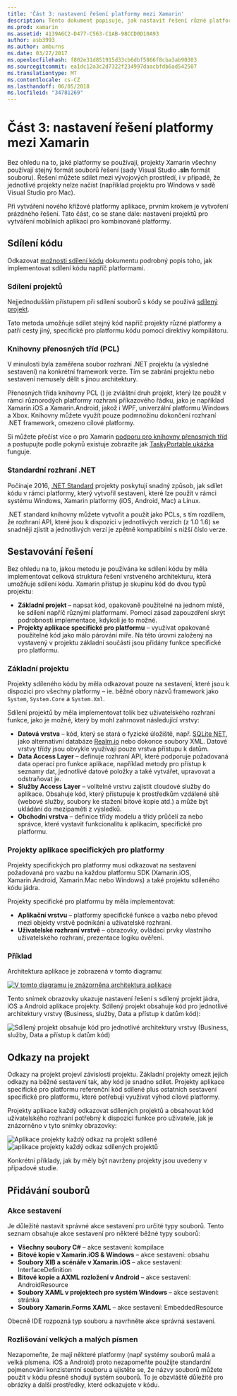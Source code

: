 ```yaml
---
title: 'Část 3: nastavení řešení platformy mezi Xamarin'
description: Tento dokument popisuje, jak nastavit řešení různé platformy v Xamarinu. Ho discuses různé kódu, například sdílení strategie sdílených projektů a .NET Standard.
ms.prod: xamarin
ms.assetid: 4139A6C2-D477-C563-C1AB-98CCD0D10A93
author: asb3993
ms.author: amburns
ms.date: 03/27/2017
ms.openlocfilehash: f802e31d851915d33cb6dbf5866f8cba3ab90303
ms.sourcegitcommit: ea1dc12a3c2d7322f234997daacbfdb6ad542507
ms.translationtype: MT
ms.contentlocale: cs-CZ
ms.lasthandoff: 06/05/2018
ms.locfileid: "34781269"
---
```

# <a name="part-3---setting-up-a-xamarin-cross-platform-solution"></a>Část 3: nastavení řešení platformy mezi Xamarin

Bez ohledu na to, jaké platformy se používají, projekty Xamarin všechny používají stejný formát souborů řešení (sady Visual Studio **.sln** formát souboru). Řešení můžete sdílet mezi vývojových prostředí, i v případě, že jednotlivé projekty nelze načíst (například projektu pro Windows v sadě Visual Studio pro Mac).



Při vytváření nového křížové platformy aplikace, prvním krokem je vytvoření prázdného řešení. Tato část, co se stane dále: nastavení projektů pro vytváření mobilních aplikací pro kombinované platformy.

 <a name="Sharing_Code" />


## <a name="sharing-code"></a>Sdílení kódu

Odkazovat [možnosti sdílení kódu](~/cross-platform/app-fundamentals/code-sharing.md) dokumentu podrobný popis toho, jak implementovat sdílení kódu napříč platformami.

 <a name="Shared_Asset_Projects" />


### <a name="shared-projects"></a>Sdílení projektů

Nejjednodušším přístupem při sdílení souborů s kódy se používá [sdílený projekt](~/cross-platform/app-fundamentals/shared-projects.md).

Tato metoda umožňuje sdílet stejný kód napříč projekty různé platformy a patří cesty jiný, specifické pro platformu kódu pomocí direktivy kompilátoru.

 <a name="Portable_Class_Libraries" />


### <a name="portable-class-libraries-pcl"></a>Knihovny přenosných tříd (PCL)

V minulosti byla zaměřena soubor rozhraní .NET projektu (a výsledné sestavení) na konkrétní framework verze. Tím se zabrání projektu nebo sestavení nemusely dělit s jinou architektury.

Přenosných třída knihovny PCL () je zvláštní druh projekt, který lze použít v rámci různorodých platformy rozhraní příkazového řádku, jako je například Xamarin.iOS a Xamarin.Android, jakož i WPF, univerzální platformu Windows a Xbox. Knihovny můžete využít pouze podmnožinu dokončení rozhraní .NET framework, omezeno cílové platformy.

Si můžete přečíst více o pro Xamarin [podporu pro knihovny přenosných tříd](~/cross-platform/app-fundamentals/pcl.md) a postupujte podle pokynů existuje zobrazíte jak [TaskyPortable ukázka](https://github.com/xamarin/mobile-samples/tree/master/TaskyPortable) funguje.


### <a name="net-standard"></a>Standardní rozhraní .NET

Počínaje 2016, [.NET Standard](~/cross-platform/app-fundamentals/net-standard.md) projekty poskytují snadný způsob, jak sdílet kódu v rámci platformy, který vytvořil sestavení, které lze použít v rámci systému Windows, Xamarin platformy (iOS, Android, Mac) a Linux.

.NET standard knihovny můžete vytvořit a použít jako PCLs, s tím rozdílem, že rozhraní API, které jsou k dispozici v jednotlivých verzích (z 1.0 1.6) se snadněji zjistit a jednotlivých verzí je zpětně kompatibilní s nižší číslo verze.



 <a name="Populating_the_Solution" />


## <a name="populating-the-solution"></a>Sestavování řešení

Bez ohledu na to, jakou metodu je používána ke sdílení kódu by měla implementovat celková struktura řešení vrstveného architekturu, která umožňuje sdílení kódu.
Xamarin přístup je skupinu kód do dvou typů projektu:

-   **Základní projekt** – napsat kód, opakovaně použitelné na jednom místě, ke sdílení napříč různými platformami. Pomocí zásad zapouzdření skrýt podrobnosti implementace, kdykoli je to možné.
-   **Projekty aplikace specifické pro platformu** – využívat opakovaně použitelné kód jako málo párování míře. Na této úrovni založený na vystavený v projektu základní součásti jsou přidány funkce specifické pro platformu.


 <a name="Core_Project" />


### <a name="core-project"></a>Základní projektu

Projekty sdíleného kódu by měla odkazovat pouze na sestavení, které jsou k dispozici pro všechny platformy – ie. běžné obory názvů framework jako `System`, `System.Core` a `System.Xml`.

Sdílení projektů by měla implementovat tolik bez uživatelského rozhraní funkce, jako je možné, který by mohl zahrnovat následující vrstvy:

-   **Datová vrstva** – kód, který se stará o fyzické úložiště, např.  [SQLite NET](https://github.com/praeclarum/sqlite-net), jako alternativní databáze [Realm.io](https://realm.io/products/realm-mobile-database/) nebo dokonce soubory XML. Datové vrstvy třídy jsou obvykle využívají pouze vrstva přístupu k datům.
-   **Data Access Layer** – definuje rozhraní API, které podporuje požadovaná data operací pro funkce aplikace, například metody pro přístup k seznamy dat, jednotlivé datové položky a také vytvářet, upravovat a odstraňovat je.
-   **Služby Access Layer** – volitelné vrstvu zajistit cloudové služby do aplikace. Obsahuje kód, který přistupuje k prostředkům vzdálené sítě (webové služby, soubory ke stažení bitové kopie atd.) a může být ukládání do mezipaměti z výsledků.
-   **Obchodní vrstva** – definice třídy modelu a třídy průčelí za nebo správce, které vystavit funkcionalitu k aplikacím, specifické pro platformu.


 <a name="Platform-Specific_Application_Projects" />


### <a name="platform-specific-application-projects"></a>Projekty aplikace specifických pro platformy

Projekty specifických pro platformy musí odkazovat na sestavení požadovaná pro vazbu na každou platformu SDK (Xamarin.iOS, Xamarin.Android, Xamarin.Mac nebo Windows) a také projektu sdíleného kódu jádra.

Projekty specifické pro platformu by měla implementovat:

-   **Aplikační vrstvu** – platformy specifické funkce a vazba nebo převod mezi objekty vrstvě podnikání a uživatelské rozhraní.
-   **Uživatelské rozhraní vrstvě** – obrazovky, ovládací prvky vlastního uživatelského rozhraní, prezentace logiku ověření.


<a name="Example" />


### <a name="example"></a>Příklad

Architektura aplikace je zobrazená v tomto diagramu:

 [ ![](setting-up-a-xamarin-cross-platform-solution-images/conceptualarchitecture.png "V tomto diagramu je znázorněna architektura aplikace")](setting-up-a-xamarin-cross-platform-solution-images/conceptualarchitecture.png#lightbox)

Tento snímek obrazovky ukazuje nastavení řešení s sdílený projekt jádra, iOS a Android aplikace projekty. Sdílený projekt obsahuje kód pro jednotlivé architektury vrstvy (Business, služby, Data a přístup k datům kód):

 ![](setting-up-a-xamarin-cross-platform-solution-images/core-solution-example.png "Sdílený projekt obsahuje kód pro jednotlivé architektury vrstvy (Business, služby, Data a přístup k datům kód)")


 <a name="Project_References" />


## <a name="project-references"></a>Odkazy na projekt

Odkazy na projekt projeví závislosti projektu. Základní projekty omezit jejich odkazy na běžné sestavení tak, aby kód je snadno sdílet.
Projekty aplikace specifické pro platformu referenční kód sdílené plus ostatních sestavení specifické pro platformu, které potřebují využívat výhod cílové platformy.

Projekty aplikace každý odkazovat sdílených projektů a obsahovat kód uživatelského rozhraní potřebný k dispozici funkce pro uživatele, jak je znázorněno v tyto snímky obrazovky:

![](setting-up-a-xamarin-cross-platform-solution-images/solution-android.png "Aplikace projekty každý odkaz na projekt sdílené") ![](setting-up-a-xamarin-cross-platform-solution-images/solution-ios.png "aplikace projekty každý odkaz sdílených projektů")


Konkrétní příklady, jak by měly být navrženy projekty jsou uvedeny v případové studie.

 <a name="Adding_Files" />


## <a name="adding-files"></a>Přidávání souborů

 <a name="Build_Action" />


### <a name="build-action"></a>Akce sestavení

Je důležité nastavit správné akce sestavení pro určité typy souborů. Tento seznam obsahuje akce sestavení pro některé běžné typy souborů:

-  **Všechny soubory C#** – akce sestavení: kompilace
-   **Bitové kopie v Xamarin.iOS & Windows** – akce sestavení: obsahu
-   **Soubory XIB a scénáře v Xamarin.iOS** – akce sestavení: InterfaceDefinition
-   **Bitové kopie a AXML rozložení v Android** – akce sestavení: AndroidResource
-  **Soubory XAML v projektech pro systém Windows** – akce sestavení: stránka
-  **Soubory Xamarin.Forms XAML** – akce sestavení: EmbeddedResource


Obecně IDE rozpozná typ souboru a navrhněte akce správná sestavení.

 <a name="Case_Sensitivity" />


### <a name="case-sensitivity"></a>Rozlišování velkých a malých písmen

Nezapomeňte, že mají některé platformy (např systémy souborů malá a velká písmena.
iOS a Android) proto nezapomeňte použijte standardní pojmenování konzistentní souboru a ujistěte se, že názvy souborů můžete použít v kódu přesně shodují systém souborů. To je obzvláště důležité pro obrázky a další prostředky, které odkazujete v kódu.
